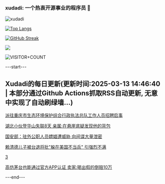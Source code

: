 ### xudadi: 一个热衷开源事业的程序员 👋

![xudadi](https://github-readme-stats-git-masterorgs-github-readme-stats-team.vercel.app/api?username=xudadi)

[![Top Langs](https://github-readme-stats.vercel.app/api/top-langs/?username=xudadi)](https://github.com/anuraghazra/github-readme-stats)

[![GitHub Streak](https://streak-stats.demolab.com?user=xudadi&locale=zh_Hans)](https://git.io/streak-stats)

![](https://raw.githubusercontent.com/xudadi/xudadi/main/assets/github-contribution-grid-snake.svg)

![VISITOR+COUNT](https://komarev.com/ghpvc/?username=xudadi&label=VISITOR+COUNT)


---start---

## Xudadi的每日更新(更新时间:2025-03-13 14:46:40 | 本部分通过Github Actions抓取RSS自动更新, 无意中实现了自动刷绿墙...)

[派往重庆市生态环境保护综合行政执法总队工作人员招聘启事](https://www.gongkaoleida.com/article/2319803)

[湖北小伙登华山失联8天 亲属:在悬崖底疑发现他的背包](https://m.163.com/news/article/JQH221740550B6IS.html)

[国安部：驻外公职人员嫖娼遭威胁 向间谍大量泄密](https://m.163.com/news/article/JQGVG63S000189PS.html)

[赖清德儿子被台退将批"躲在美国不当兵" 引强烈不满](https://m.163.com/news/article/JQGSPPHC0514R9OJ.html)

[3](https://m.163.com/touch/news/sub/domestic)

[高仿茅台也能通过官方APP认证 卖家:喝出假的倒赔10万](https://m.163.com/news/article/JQFRR6P005561G0D.html)

---end---
